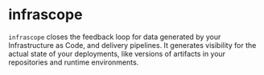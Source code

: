 # infrascope

`infrascope` closes the feedback loop for data generated by your
Infrastructure as Code, and delivery pipelines.
It generates visibility for the actual state of your deployments,
like versions of artifacts in your repositories and runtime environments.
